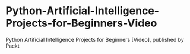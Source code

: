 # Python-Artificial-Intelligence-Projects-for-Beginners-Video
Python Artificial Intelligence Projects for Beginners [Video], published by Packt
